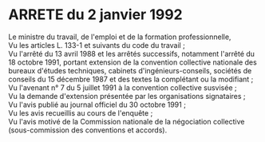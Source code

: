 # ARRETE du 2 janvier 1992

Le ministre du travail, de l'emploi et de la formation professionnelle,  
 Vu les articles L. 133-1 et suivants du code du travail ;   
 Vu l'arrêté du 13 avril 1988 et les arrêtés successifs, notamment l'arrêté du 18 octobre 1991, portant extension de la convention collective nationale des bureaux d'études techniques, cabinets d'ingénieurs-conseils, sociétés de conseils du 15 décembre 1987 et des textes la complétant ou la modifiant ;  
 Vu l'avenant n° 7 du 5 juillet 1991 à la convention collective susvisée ;  
 Vu la demande d'extension présentée par les organisations signataires ;  
 Vu l'avis publié au journal officiel du 30 octobre 1991 ;  
 Vu les avis recueillis au cours de l'enquête ;  
 Vu l'avis motivé de la Commission nationale de la négociation collective (sous-commission des conventions et accords).